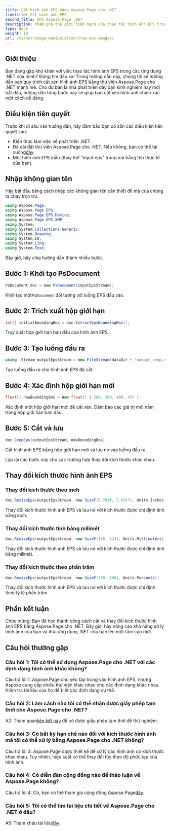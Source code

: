 ```yaml
---
title: Cắt hình ảnh EPS bằng Aspose.Page cho .NET
linktitle: Cắt hình ảnh EPS
second_title: API Aspose.Page .NET
description: Khám phá thế giới liền mạch của thao tác hình ảnh EPS trong .NET với Aspose.Page. Cắt và thay đổi kích thước hình ảnh một cách dễ dàng để có kết quả tuyệt đẹp.
type: docs
weight: 10
url: /vi/net/image-manipulation/crop-eps-images/
---
```

## Giới thiệu

Bạn đang gặp khó khăn với việc thao tác hình ảnh EPS trong các ứng dụng .NET của mình? Đừng tìm đâu xa! Trong hướng dẫn này, chúng tôi sẽ hướng dẫn bạn quy trình cắt xén hình ảnh EPS bằng thư viện Aspose.Page cho .NET mạnh mẽ. Cho dù bạn là nhà phát triển dày dạn kinh nghiệm hay mới bắt đầu, hướng dẫn từng bước này sẽ giúp bạn cắt xén hình ảnh chính xác một cách dễ dàng.

## Điều kiện tiên quyết

Trước khi đi sâu vào hướng dẫn, hãy đảm bảo bạn có sẵn các điều kiện tiên quyết sau:

- Kiến thức làm việc về phát triển .NET.
-  Đã cài đặt thư viện Aspose.Page cho .NET. Nếu không, bạn có thể tải xuống[đây](https://releases.aspose.com/page/net/).
- Một hình ảnh EPS mẫu (thay thế "input.eps" trong mã bằng tệp thực tế của bạn).

## Nhập không gian tên

Hãy bắt đầu bằng cách nhập các không gian tên cần thiết để mã của chúng ta chạy trơn tru. 

```csharp
using Aspose.Page;
using Aspose.Page.EPS;
using Aspose.Page.EPS.Device;
using Aspose.Page.EPS.XMP;
using System;
using System.Collections.Generic;
using System.Drawing;
using System.IO;
using System.Linq;
using System.Text;
```

Bây giờ, hãy chia hướng dẫn thành nhiều bước.

## Bước 1: Khởi tạo PsDocument

```csharp
PsDocument doc = new PsDocument(inputEpsStream);
```

 Khởi tạo một`PsDocument` đối tượng với luồng EPS đầu vào.

## Bước 2: Trích xuất hộp giới hạn

```csharp
int[] initialBoundingBox = doc.ExtractEpsBoundingBox();
```

Truy xuất hộp giới hạn ban đầu của hình ảnh EPS.

## Bước 3: Tạo luồng đầu ra

```csharp
using (Stream outputEpsStream = new FileStream(dataDir + "output_crop.eps", FileMode.Create, FileAccess.Write))
```

Tạo luồng đầu ra cho hình ảnh EPS đã cắt.

## Bước 4: Xác định hộp giới hạn mới

```csharp
float[] newBoundingBox = new float[] { 260, 300, 480, 432 };
```

Xác định một hộp giới hạn mới để cắt xén. Đảm bảo các giá trị mới nằm trong hộp giới hạn ban đầu.

## Bước 5: Cắt và lưu

```csharp
doc.CropEps(outputEpsStream, newBoundingBox);
```

Cắt hình ảnh EPS bằng hộp giới hạn mới và lưu nó vào luồng đầu ra.

Lặp lại các bước này cho các trường hợp thay đổi kích thước khác nhau.

## Thay đổi kích thước hình ảnh EPS

### Thay đổi kích thước theo inch

```csharp
doc.ResizeEps(outputEpsStream, new SizeF(5.791f, 3.625f), Units.Inches);
```

Thay đổi kích thước hình ảnh EPS và lưu nó với kích thước được chỉ định tính bằng inch.

### Thay đổi kích thước tính bằng milimét

```csharp
doc.ResizeEps(outputEpsStream, new SizeF(196, 123), Units.Millimeters);
```

Thay đổi kích thước hình ảnh EPS và lưu nó với kích thước được chỉ định tính bằng milimét.

### Thay đổi kích thước theo phần trăm

```csharp
doc.ResizeEps(outputEpsStream, new SizeF(200, 200), Units.Percents);
```

Thay đổi kích thước hình ảnh EPS và lưu nó với kích thước được chỉ định theo tỷ lệ phần trăm.

## Phần kết luận

Chúc mừng! Bạn đã học thành công cách cắt và thay đổi kích thước hình ảnh EPS bằng Aspose.Page cho .NET. Bây giờ, hãy nâng cao khả năng xử lý hình ảnh của bạn và đưa ứng dụng .NET của bạn lên một tầm cao mới.

## Câu hỏi thường gặp

### Câu hỏi 1: Tôi có thể sử dụng Aspose.Page cho .NET với các định dạng hình ảnh khác không?

Câu trả lời 1: Aspose.Page chủ yếu tập trung vào hình ảnh EPS, nhưng Aspose cung cấp nhiều thư viện khác nhau cho các định dạng khác nhau. Kiểm tra tài liệu của họ để biết các định dạng cụ thể.

### Câu hỏi 2: Làm cách nào tôi có thể nhận được giấy phép tạm thời cho Aspose.Page cho .NET?

 A2: Tham quan[liên kết này](https://purchase.aspose.com/temporary-license/) để có được giấy phép tạm thời để thử nghiệm.

### Câu hỏi 3: Có bất kỳ hạn chế nào đối với kích thước hình ảnh mà tôi có thể xử lý bằng Aspose.Page cho .NET không?

Câu trả lời 3: Aspose.Page được thiết kế để xử lý các hình ảnh có kích thước khác nhau. Tuy nhiên, hiệu suất có thể thay đổi tùy theo độ phức tạp của hình ảnh.

### Câu hỏi 4: Có diễn đàn cộng đồng nào để thảo luận về Aspose.Page không?

 Câu trả lời 4: Có, bạn có thể tham gia cộng đồng Aspose.Page[đây](https://forum.aspose.com/c/page/39).

### Câu hỏi 5: Tôi có thể tìm tài liệu chi tiết về Aspose.Page cho .NET ở đâu?

 A5: Tham khảo tài liệu[đây](https://reference.aspose.com/page/net/).